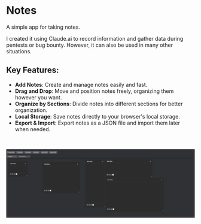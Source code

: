 # Notes 
A simple app for taking notes.

I created it using Claude.ai to record information and gather data during pentests or bug bounty. However, it can also be used in many other situations.

## Key Features:

- **Add Notes**: Create and manage notes easily and fast.
- **Drag and Drop**: Move and position notes freely, organizing them however you want.
- **Organize by Sections**: Divide notes into different sections for better organization.
- **Local Storage**: Save notes directly to your browser's local storage.
- **Export & Import**: Export notes as a JSON file and import them later when needed.

<br>

![alt text](image.png)